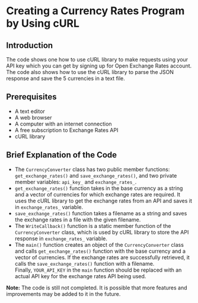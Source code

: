 # Creating a Currency Rates Program by Using cURL

## Introduction
The code shows one how to use cURL library to make requests using your API key which you can get by signing up for Open Exchange Rates account. The code also shows how to use the cURL library to parse the JSON response and save the 5 currencies in a text file.

## Prerequisites
- A text editor
- A web browser
- A computer with an internet connection
- A free subscription to Exchange Rates API
- cURL library

## Brief Explanation of the Code
- The `CurrencyConverter` class has two public member functions: `get_exchange_rates()` and `save_exchange_rates()`, and two private member variables: `api_key_` and `exchange_rates_`.
- `get_exchange_rates()` function takes in the base currency as a string and a vector of currencies for which exchange rates are required. It uses the cURL library to get the exchange rates from an API and saves it in `exchange_rates_` variable.
- `save_exchange_rates()` function takes a filename as a string and saves the exchange rates in a file with the given filename.
- The `WriteCallback()` function is a static member function of the `CurrencyConverter` class, which is used by cURL library to store the API response in `exchange_rates_` variable.
- The `main()` function creates an object of the `CurrencyConverter` class and calls `get_exchange_rates()` function with the base currency and a vector of currencies. If the exchange rates are successfully retrieved, it calls the `save_exchange_rates()` function with a filename.
<br>Finally, `YOUR_API_KEY` in the `main` function should be replaced with an actual API key for the exchange rates API being used.

**Note:** The code is still not completed. It is possible that more features and improvements may be added to it in the future.
